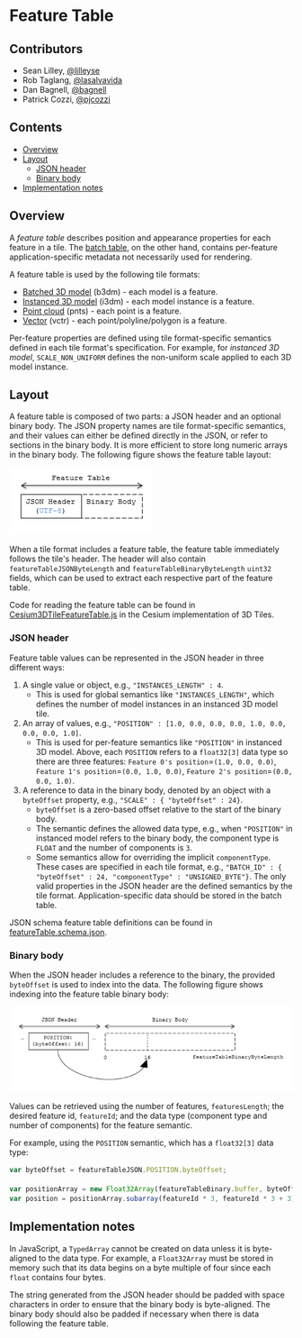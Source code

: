 # Feature Table

## Contributors

* Sean Lilley, [@lilleyse](https://github.com/lilleyse)
* Rob Taglang, [@lasalvavida](https://github.com/lasalvavida)
* Dan Bagnell, [@bagnell](https://github.com/bagnell)
* Patrick Cozzi, [@pjcozzi](https://twitter.com/pjcozzi)

## Contents

* [Overview](#overview)
* [Layout](#layout)
   * [JSON header](#json-header)
   * [Binary body](#binary-body)
* [Implementation notes](#implementation-notes)

## Overview

A _feature table_ describes position and appearance properties for each feature in a tile.  The [batch table](../BatchTable/README.md), on the other hand, contains per-feature application-specific metadata not necessarily used for rendering.

A feature table is used by the following tile formats:
* [Batched 3D model](../Batched3DModel/README.md) (b3dm) - each model is a feature.
* [Instanced 3D model](../Instanced3DModel/README.md) (i3dm) - each model instance is a feature.
* [Point cloud](../PointCloud/README.md) (pnts) - each point is a feature.
* [Vector](../VectorData/README.md) (vctr) - each point/polyline/polygon is a feature.

Per-feature properties are defined using tile format-specific semantics defined in each tile format's specification.  For example, for _instanced 3D model_, `SCALE_NON_UNIFORM` defines the non-uniform scale applied to each 3D model instance.

## Layout

A feature table is composed of two parts: a JSON header and an optional binary body. The JSON property names are tile format-specific semantics, and their values can either be defined directly in the JSON, or refer to sections in the binary body.  It is more efficient to store long numeric arrays in the binary body. The following figure shows the feature table layout:

![feature table layout](figures/feature-table-layout.png)

When a tile format includes a feature table, the feature table immediately follows the tile's header.  The header will also contain `featureTableJSONByteLength` and `featureTableBinaryByteLength` `uint32` fields, which can be used to extract each respective part of the feature table.

Code for reading the feature table can be found in [Cesium3DTileFeatureTable.js](https://github.com/AnalyticalGraphicsInc/cesium/blob/master/Source/Scene/Cesium3DTileFeatureTable.js) in the Cesium implementation of 3D Tiles.

### JSON header

Feature table values can be represented in the JSON header in three different ways:

1. A single value or object, e.g., `"INSTANCES_LENGTH" : 4`.
   * This is used for global semantics like `"INSTANCES_LENGTH"`, which defines the number of model instances in an instanced 3D model tile.
2. An array of values, e.g., `"POSITION" : [1.0, 0.0, 0.0, 0.0, 1.0, 0.0, 0.0, 0.0, 1.0]`.
   * This is used for per-feature semantics like `"POSITION"` in instanced 3D model.  Above, each `POSITION` refers to a `float32[3]` data type so there are three features: `Feature 0's position`=`(1.0, 0.0, 0.0)`, `Feature 1's position`=`(0.0, 1.0, 0.0)`, `Feature 2's position`=`(0.0, 0.0, 1.0)`.
3. A reference to data in the binary body, denoted by an object with a `byteOffset` property, e.g., `"SCALE" : { "byteOffset" : 24}`.
   * `byteOffset` is a zero-based offset relative to the start of the binary body.
   * The semantic defines the allowed data type, e.g., when `"POSITION"` in instanced model refers to the binary body, the component type is `FLOAT` and the number of components is `3`.
   * Some semantics allow for overriding the implicit `componentType`. These cases are specified in each tile format, e.g., `"BATCH_ID" : { "byteOffset" : 24, "componentType" : "UNSIGNED_BYTE"}`.
The only valid properties in the JSON header are the defined semantics by the tile format.  Application-specific data should be stored in the batch table.

JSON schema feature table definitions can be found in [featureTable.schema.json](../../schema/featureTable.schema.json).

### Binary body

When the JSON header includes a reference to the binary, the provided `byteOffset` is used to index into the data. The following figure shows indexing into the feature table binary body:

![feature table binary index](figures/feature-table-binary-index.png)

Values can be retrieved using the number of features, `featuresLength`; the desired feature id, `featureId`; and the data type (component type and number of components) for the feature semantic.

For example, using the `POSITION` semantic, which has a `float32[3]` data type:

```javascript
var byteOffset = featureTableJSON.POSITION.byteOffset;

var positionArray = new Float32Array(featureTableBinary.buffer, byteOffset, featuresLength * 3); // There are three components for each POSITION feature.
var position = positionArray.subarray(featureId * 3, featureId * 3 + 3); // Using subarray creates a view into the array, and not a new array.
```

## Implementation notes

In JavaScript, a `TypedArray` cannot be created on data unless it is byte-aligned to the data type.
For example, a `Float32Array` must be stored in memory such that its data begins on a byte multiple of four since each `float` contains four bytes.

The string generated from the JSON header should be padded with space characters in order to ensure that the binary body is byte-aligned.
The binary body should also be padded if necessary when there is data following the feature table.

